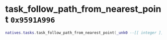 # task_follow_path_from_nearest_point `0x9591A996`

```lua
natives.tasks.task_follow_path_from_nearest_point(_unk0 --[[ integer ]], _unk1 --[[ integer ]], _unk2 --[[ integer ]], _unk3 --[[ integer ]], _unk4 --[[ integer ]], _unk5 --[[ integer ]], _unk6 --[[ integer ]])
```
